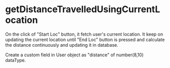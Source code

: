 # getDistanceTravelledUsingCurrentLocation

On the click of "Start Loc" button, it fetch user's current location. It keep on updating the current
location until "End Loc" button is pressed and calculate the distance continuously and updating it in
database.


Create a custom field in User object as "distance" of number(8,10) dataType.
 
